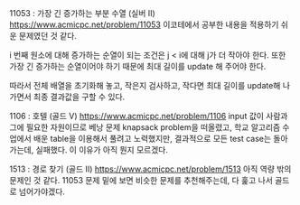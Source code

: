 11053 : 가장 긴 증가하는 부분 수열 (실버 II)
https://www.acmicpc.net/problem/11053
이코테에서 공부한 내용을 적용하기 쉬운 문제였던 것 같다.

i 번째 원소에 대해 증가하는 순열이 되는 조건은
j < i에 대해 j가 더 작아야 한다.
또한 가장 긴 증가하는 순열이어야 하기 때문에 최대 길이를 update 해 주어야 한다.

따라서 전체 배열을 초기화해 놓고, 작은지 검사하고, 작다면 최대 길이를 update해 나가면서 최종 결과값을 구할 수 있다.

1106 : 호텔 (골드 V)
https://www.acmicpc.net/problem/1106
input 값이 사람과 그에 필요한 자원이므로 베낭 문제 knapsack problem을 떠올렸고,
학교 알고리즘 수업에서 배운 table을 이용해서 풀려고 노력했지만,
결과적으로 모든 test case는 돌아가는데, 실패했다.
이 이유가 아직 뭔지 모르겠다.

1513 : 경로 찾기 (골드 II)
https://www.acmicpc.net/problem/1513
아직 역량 밖의 문제인 것 같다.
11053 문제 밑에 보면 비슷한 문제를 추천해주는데, 다 훑고 나서 골드로 넘어가야겠다.
